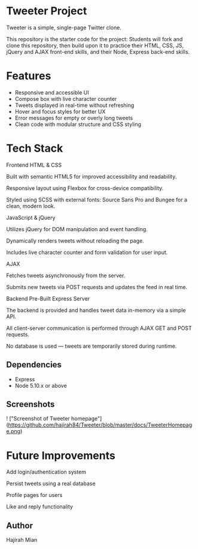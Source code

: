 # Tweeter Project

Tweeter is a simple, single-page Twitter clone.

This repository is the starter code for the project: Students will fork and clone this repository, then build upon it to practice their HTML, CSS, JS, jQuery and AJAX front-end skills, and their Node, Express back-end skills.

# Features

- Responsive and accessible UI
- Compose box with live character counter
- Tweets displayed in real-time without refreshing
- Hover and focus styles for better UX
- Error messages for empty or overly long tweets
- Clean code with modular structure and CSS styling

# Tech Stack
Frontend
HTML & CSS

Built with semantic HTML5 for improved accessibility and readability.

Responsive layout using Flexbox for cross-device compatibility.

Styled using SCSS with external fonts: Source Sans Pro and Bungee for a clean, modern look.

JavaScript & jQuery

Utilizes jQuery for DOM manipulation and event handling.

Dynamically renders tweets without reloading the page.

Includes live character counter and form validation for user input.

AJAX

Fetches tweets asynchronously from the server.

Submits new tweets via POST requests and updates the feed in real time.

Backend
Pre-Built Express Server

The backend is provided and handles tweet data in-memory via a simple API.

All client-server communication is performed through AJAX GET and POST requests.

No database is used — tweets are temporarily stored during runtime.

## Dependencies

- Express
- Node 5.10.x or above

## Screenshots
! ["Screenshot of Tweeter homepage"] (https://github.com/hajirah84/Tweeter/blob/master/docs/TweeterHomepage.png)

# Future Improvements
Add login/authentication system

Persist tweets using a real database

Profile pages for users

Like and reply functionality


## Author
Hajirah Mian